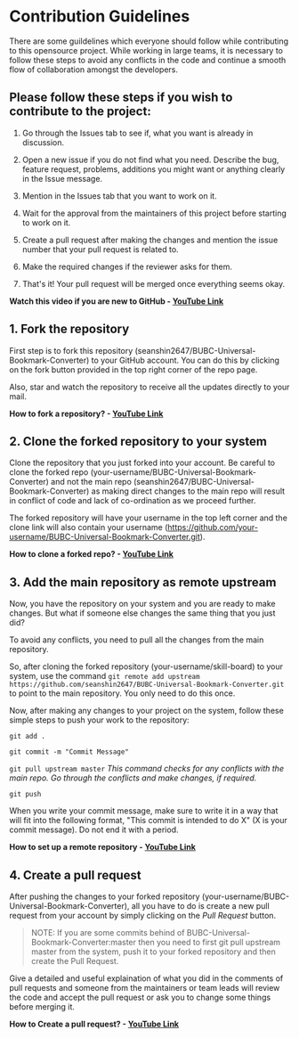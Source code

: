 # Contribution Guidelines

There are some guildelines which everyone should follow while contributing to this opensource project. While working in large teams, it is necessary to follow these steps to avoid any conflicts in the code and continue a smooth flow of collaboration amongst the developers.

## Please follow these steps if you wish to contribute to the project:

1. Go through the Issues tab to see if, what you want is already in discussion.

2. Open a new issue if you do not find what you need. Describe the bug, feature request, problems, additions you might want or anything clearly in the Issue message.

3. Mention in the Issues tab that you want to work on it.

4. Wait for the approval from the maintainers of this project before starting to work on it.

5. Create a pull request after making the changes and mention the issue number that your pull request is related to.

6. Make the required changes if the reviewer asks for them. 

7. That's it! Your pull request will be merged once everything seems okay.

**Watch this video if you are new to GitHub - [YouTube Link](https://youtu.be/HbSjyU2vf6Y)**

## 1. Fork the repository

First step is to fork this repository (seanshin2647/BUBC-Universal-Bookmark-Converter) to your GitHub account. You can do this by clicking on the fork button provided in the top right corner of the repo page. 

Also, star and watch the repository to receive all the updates directly to your mail.

**How to fork a repository? - [YouTube Link](https://youtu.be/HbSjyU2vf6Y?t=101)**

## 2. Clone the forked repository to your system

Clone the repository that you just forked into your account.
Be careful to clone the forked repo (your-username/BUBC-Universal-Bookmark-Converter) and not the main repo (seanshin2647/BUBC-Universal-Bookmark-Converter) as making direct changes to the main repo will result in conflict of code and lack of co-ordination as we proceed further.

The forked repository will have your username in the top left corner and the clone link will also contain your username (https://github.com/your-username/BUBC-Universal-Bookmark-Converter.git).

**How to clone a forked repo? - [YouTube Link](https://youtu.be/HbSjyU2vf6Y?t=134)**

## 3. Add the main repository as remote upstream

Now, you have the repository on your system and you are ready to make changes. But what if someone else changes the same thing that you just did?

To avoid any conflicts, you need to pull all the changes from the main repository. 

So, after cloning the forked repository (your-username/skill-board) to your system, use the command `git remote add upstream https://github.com/seanshin2647/BUBC-Universal-Bookmark-Converter.git` to point to the main repository. You only need to do this once.

Now, after making any changes to your project on the system, follow these simple steps to push your work to the repository:

`git add .`

`git commit -m "Commit Message"`

`git pull upstream master` *This command checks for any conflicts with the main repo. Go through the conflicts and make changes, if required.*

`git push`

When you write your commit message, make sure to write it in a way that will fit into the following format, "This commit is intended to do X" (X is your commit message). Do not end it with a period.

**How to set up a remote repository - [YouTube Link](https://youtu.be/-zvHQXnBO6c)**

## 4. Create a pull request

After pushing the changes to your forked repository (your-username/BUBC-Universal-Bookmark-Converter), all you have to do is create a new pull request from your account by simply clicking on the *Pull Request* button.

> NOTE:
> If you are some commits behind of BUBC-Universal-Bookmark-Converter:master then you need to first git pull upstream master from the system, push it to your forked repository and then create the Pull Request.

Give a detailed and useful explaination of what you did in the comments of pull requests and someone from the maintainers or team leads will review the code and accept the pull request or ask you to change some things before merging it.

**How to Create a pull request? - [YouTube Link](https://youtu.be/HbSjyU2vf6Y?t=297)**
